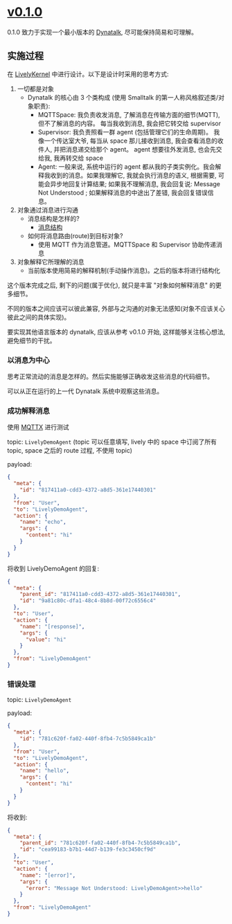 # [v0.1.0](https://github.com/wwj718/dynatalk-js/tree/v0.1.0)

0.1.0 致力于实现一个最小版本的 [Dynatalk](https://wwj718.github.io/post/%E7%BC%96%E7%A8%8B/autonomous-agent-in-roblox/#dynatalk), 尽可能保持简易和可理解。

## 实施过程

在 [LivelyKernel](https://github.com/LivelyKernel/LivelyKernel) 中进行设计。以下是设计时采用的思考方式:

1. 一切都是对象
    -   Dynatalk 的核心由 3 个类构成 (使用 Smalltalk 的第一人称风格叙述类/对象职责):
        -   MQTTSpace: 我负责收发消息, 了解消息在传输方面的细节(MQTT), 但不了解消息的内容。 每当我收到消息, 我会把它转交给 supervisor
        -   Supervisor: 我负责照看一群 agent (包括管理它们的生命周期)。 我像一个传达室大爷, 每当从 space 那儿接收到消息, 我会查看消息的收件人, 并把消息递交给那个 agent。 agent 想要往外发消息, 也会先交给我, 我再转交给 space
        -   Agent: 一般来说, 系统中运行的 agent 都从我的子类实例化。我会解释我收到的消息。如果我理解它, 我就会执行消息的语义, 根据需要, 可能会异步地回复计算结果; 如果我不理解消息, 我会回复说: Message Not Understood ; 如果解释消息的中途出了差错, 我会回复错误信息。
2. 对象通过消息进行沟通
    -   消息结构是怎样的?
        -   [消息结构](https://github.com/wwj718/Dynatalk/blob/main/docs/消息结构.md)
    -   如何将消息路由(route)到目标对象?
        -   使用 MQTT 作为消息管道。MQTTSpace 和 Supervisor 协助传递消息
3. 对象解释它所理解的消息
    -   当前版本使用简易的解释机制(手动操作消息)。之后的版本将进行结构化

这个版本完成之后, 剩下的问题(属于优化), 就只是丰富 "对象如何解释消息" 的更多细节。

不同的版本之间应该可以彼此兼容, 外部与之沟通的对象无法感知(对象不应该关心彼此之间的具体实现)。

要实现其他语言版本的 dynatalk, 应该从参考 v0.1.0 开始, 这样能够关注核心想法, 避免细节的干扰。

### 以消息为中心

思考正常流动的消息是怎样的。然后实施能够正确收发这些消息的代码细节。

可以从正在运行的上一代 Dynatalk 系统中观察这些消息。

### 成功解释消息

使用 [MQTTX](https://mqttx.app) 进行测试

topic: `LivelyDemoAgent` (topic 可以任意填写, lively 中的 space 中订阅了所有 topic, space 之后的 route 过程, 不使用 topic)

payload:

```json
{
  "meta": {
    "id": "817411a0-cdd3-4372-a8d5-361e17440301"
  },
  "from": "User",
  "to": "LivelyDemoAgent",
  "action": {
    "name": "echo",
    "args": {
      "content": "hi"
    }
  }
}
```

将收到 LivelyDemoAgent 的回复:

```json
{
  "meta": {
    "parent_id": "817411a0-cdd3-4372-a8d5-361e17440301",
    "id": "9a81c80c-dfa1-48c4-8b8d-00f72c6556c4"
  },
  "to": "User",
  "action": {
    "name": "[response]",
    "args": {
      "value": "hi"
    }
  },
  "from": "LivelyDemoAgent"
}
```

### 错误处理

topic: `LivelyDemoAgent`

payload:

```json
{
  "meta": {
    "id": "781c620f-fa02-440f-8fb4-7c5b5849ca1b"
  },
  "from": "User",
  "to": "LivelyDemoAgent",
  "action": {
    "name": "hello",
    "args": {
      "content": "hi"
    }
  }
}
```

将收到:

```json
{
  "meta": {
    "parent_id": "781c620f-fa02-440f-8fb4-7c5b5849ca1b",
    "id": "cea99183-b7b1-44d7-b139-fe3c3450cf9d"
  },
  "to": "User",
  "action": {
    "name": "[error]",
    "args": {
      "error": "Message Not Understood: LivelyDemoAgent>>hello"
    }
  },
  "from": "LivelyDemoAgent"
}
```


